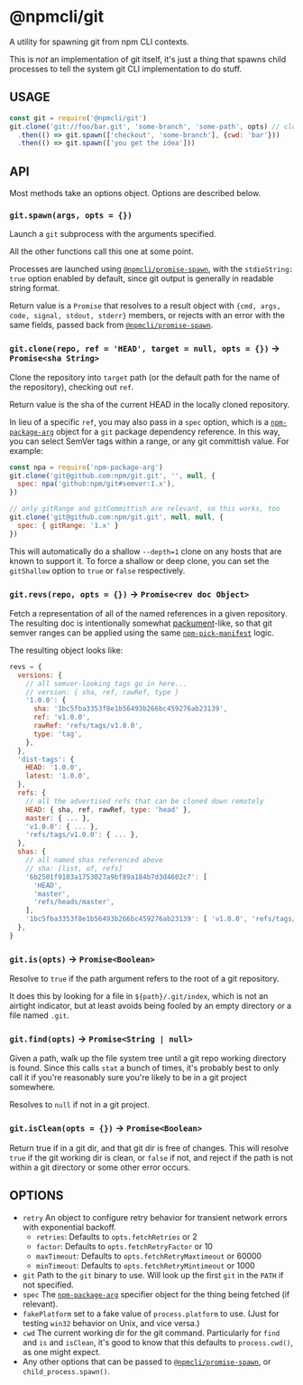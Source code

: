 # @npmcli/git

A utility for spawning git from npm CLI contexts.

This is _not_ an implementation of git itself, it's just a thing that spawns child processes to tell the system git CLI
implementation to do stuff.

## USAGE

```js
const git = require('@npmcli/git')
git.clone('git://foo/bar.git', 'some-branch', 'some-path', opts) // clone a repo
  .then(() => git.spawn(['checkout', 'some-branch'], {cwd: 'bar'}))
  .then(() => git.spawn(['you get the idea']))
```

## API

Most methods take an options object. Options are described below.

### `git.spawn(args, opts = {})`

Launch a `git` subprocess with the arguments specified.

All the other functions call this one at some point.

Processes are launched using
[`@npmcli/promise-spawn`](http://npm.im/@npmcli/promise-spawn), with the
`stdioString: true` option enabled by default, since git output is generally in readable string format.

Return value is a `Promise` that resolves to a result object with `{cmd, args, code, signal, stdout, stderr}` members,
or rejects with an error with the same fields, passed back from
[`@npmcli/promise-spawn`](http://npm.im/@npmcli/promise-spawn).

### `git.clone(repo, ref = 'HEAD', target = null, opts = {})` -> `Promise<sha String>`

Clone the repository into `target` path (or the default path for the name of the repository), checking out `ref`.

Return value is the sha of the current HEAD in the locally cloned repository.

In lieu of a specific `ref`, you may also pass in a `spec` option, which is
a [`npm-package-arg`](http://npm.im/npm-package-arg) object for a `git`
package dependency reference. In this way, you can select SemVer tags within a range, or any git committish value. For
example:

```js
const npa = require('npm-package-arg')
git.clone('git@github.com:npm/git.git', '', null, {
  spec: npa('github:npm/git#semver:1.x'),
})

// only gitRange and gitCommittish are relevant, so this works, too
git.clone('git@github.com:npm/git.git', null, null, {
  spec: { gitRange: '1.x' }
})
```

This will automatically do a shallow `--depth=1` clone on any hosts that are known to support it. To force a shallow or
deep clone, you can set the
`gitShallow` option to `true` or `false` respectively.

### `git.revs(repo, opts = {})` -> `Promise<rev doc Object>`

Fetch a representation of all of the named references in a given repository. The resulting doc is intentionally somewhat
[packument](https://www.npmjs.com/package/pacote#packuments)-like, so that git semver ranges can be applied using the
same
[`npm-pick-manifest`](http://npm.im/npm-pick-manifest) logic.

The resulting object looks like:

```js
revs = {
  versions: {
    // all semver-looking tags go in here...
    // version: { sha, ref, rawRef, type }
    '1.0.0': {
      sha: '1bc5fba3353f8e1b56493b266bc459276ab23139',
      ref: 'v1.0.0',
      rawRef: 'refs/tags/v1.0.0',
      type: 'tag',
    },
  },
  'dist-tags': {
    HEAD: '1.0.0',
    latest: '1.0.0',
  },
  refs: {
    // all the advertised refs that can be cloned down remotely
    HEAD: { sha, ref, rawRef, type: 'head' },
    master: { ... },
    'v1.0.0': { ... },
    'refs/tags/v1.0.0': { ... },
  },
  shas: {
    // all named shas referenced above
    // sha: [list, of, refs]
    '6b2501f9183a1753027a9bf89a184b7d3d4602c7': [
      'HEAD',
      'master',
      'refs/heads/master',
    ],
    '1bc5fba3353f8e1b56493b266bc459276ab23139': [ 'v1.0.0', 'refs/tags/v1.0.0' ],
  },
}
```

### `git.is(opts)` -> `Promise<Boolean>`

Resolve to `true` if the path argument refers to the root of a git repository.

It does this by looking for a file in `${path}/.git/index`, which is not an airtight indicator, but at least avoids
being fooled by an empty directory or a file named `.git`.

### `git.find(opts)` -> `Promise<String | null>`

Given a path, walk up the file system tree until a git repo working directory is found. Since this calls `stat` a bunch
of times, it's probably best to only call it if you're reasonably sure you're likely to be in a git project somewhere.

Resolves to `null` if not in a git project.

### `git.isClean(opts = {})` -> `Promise<Boolean>`

Return true if in a git dir, and that git dir is free of changes. This will resolve `true` if the git working dir is
clean, or `false` if not, and reject if the path is not within a git directory or some other error occurs.

## OPTIONS

- `retry` An object to configure retry behavior for transient network errors with exponential backoff.
    - `retries`: Defaults to `opts.fetchRetries` or 2
    - `factor`: Defaults to `opts.fetchRetryFactor` or 10
    - `maxTimeout`: Defaults to `opts.fetchRetryMaxtimeout` or 60000
    - `minTimeout`: Defaults to `opts.fetchRetryMintimeout` or 1000
- `git` Path to the `git` binary to use. Will look up the first `git` in the `PATH` if not specified.
- `spec` The [`npm-package-arg`](http://npm.im/npm-package-arg) specifier object for the thing being fetched (if
  relevant).
- `fakePlatform` set to a fake value of `process.platform` to use.  (Just for testing `win32` behavior on Unix, and vice
  versa.)
- `cwd` The current working dir for the git command. Particularly for
  `find` and `is` and `isClean`, it's good to know that this defaults to
  `process.cwd()`, as one might expect.
- Any other options that can be passed to
  [`@npmcli/promise-spawn`](http://npm.im/@npmcli/promise-spawn), or
  `child_process.spawn()`.
